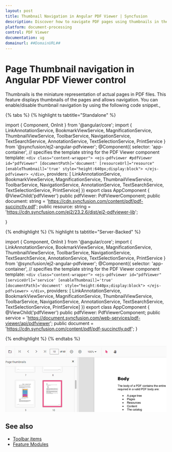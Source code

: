 ```yaml
---
layout: post
title: Thumbnail Navigation in Angular PDF Viewer | Syncfusion
description: Discover how to navigate PDF pages using thumbnails in the Syncfusion Angular PDF Viewer control for a visual and intuitive experience.
platform: document-processing
control: PDF Viewer
documentation: ug
domainurl: ##DomainURL##
---
```


# Page Thumbnail navigation in Angular PDF Viewer control

Thumbnails is the miniature representation of actual pages in PDF files. This feature displays thumbnails of the pages and allows navigation.
You can enable/disable thumbnail navigation by using the following code snippet.,

{% tabs %}
{% highlight ts tabtitle="Standalone" %}

import { Component, OnInit } from '@angular/core';
import { LinkAnnotationService, BookmarkViewService, MagnificationService,
         ThumbnailViewService, ToolbarService, NavigationService,
         TextSearchService, AnnotationService, TextSelectionService,
         PrintService
       } from '@syncfusion/ej2-angular-pdfviewer';
@Component({
  selector: 'app-container',
  // specifies the template string for the PDF Viewer component
  template: `<div class="content-wrapper">
              <ejs-pdfviewer #pdfViewer id="pdfViewer"
                    [documentPath]='document'
                    [resourceUrl]="resource"
                    [enableThumbnail]='true'
                    style="height:640px;display:block">
              </ejs-pdfviewer>
            </div>`,
  providers: [ LinkAnnotationService, BookmarkViewService, MagnificationService,
               ThumbnailViewService, ToolbarService, NavigationService,
               AnnotationService, TextSearchService, TextSelectionService,
               PrintService]
  })
  export class AppComponent {
    @ViewChild('pdfViewer') public pdfViewer: PdfViewerComponent;
    public document: string = 'https://cdn.syncfusion.com/content/pdf/pdf-succinctly.pdf';
    public resource: string = 'https://cdn.syncfusion.com/ej2/23.2.6/dist/ej2-pdfviewer-lib';

}

{% endhighlight %}
{% highlight ts tabtitle="Server-Backed" %}

import { Component, OnInit } from '@angular/core';
import { LinkAnnotationService, BookmarkViewService, MagnificationService,
         ThumbnailViewService, ToolbarService, NavigationService,
         TextSearchService, AnnotationService, TextSelectionService,
         PrintService
       } from '@syncfusion/ej2-angular-pdfviewer';
@Component({
  selector: 'app-container',
  // specifies the template string for the PDF Viewer component
  template: `<div class="content-wrapper">
               <ejs-pdfviewer id="pdfViewer"
                        [serviceUrl]='service'
                        [enableThumbnail]='true'
                        [documentPath]='document'
                        style="height:640px;display:block">
               </ejs-pdfviewer>
            </div>`,
  providers: [ LinkAnnotationService, BookmarkViewService, MagnificationService,
               ThumbnailViewService, ToolbarService, NavigationService,
               AnnotationService, TextSearchService, TextSelectionService,
               PrintService]
  })
  export class AppComponent {
      @ViewChild('pdfViewer') public pdfViewer: PdfViewerComponent;
      public service = 'https://document.syncfusion.com/web-services/pdf-viewer/api/pdfviewer';
      public document = 'https://cdn.syncfusion.com/content/pdf/pdf-succinctly.pdf';
  }

{% endhighlight %}
{% endtabs %}

![Alt text](../images/thumbnail.png)


## See also

* [Toolbar items](https://help.syncfusion.com/document-processing/pdf/pdf-viewer/angular/toolbar)
* [Feature Modules](https://help.syncfusion.com/document-processing/pdf/pdf-viewer/angular/feature-module)